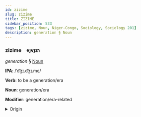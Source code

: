 ```yaml
---
id: zizime
slug: zizime
title: ZIZIME
sidebar_position: 533
tags: [zizime, Noun, Niger-Congo, Sociology, Sociology 201]
description: generation § Noun
---
```


### zizime&emsp;<span kind="abugida">ⱴȷⱴȷƶɿ</span>

*generation* **§** [Noun](../../tags/Noun)

**IPA**: /ˈd͡ʒɪ.d͡ʒɪ.mɛ/

**Verb**: to be a generation/era

**Noun**: generation/era

**Modifier**: generation/era-related

<details>
    <summary>Origin</summary>
    Ewe dzidzime /dʒɪ.dʒɪ.mɛ/<br/>
    <em>Niger-Congo Language Family</em>
</details>